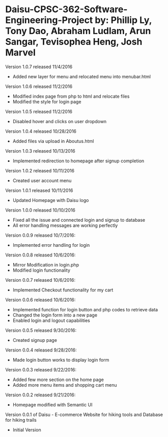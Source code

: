 # Daisu-CPSC-362-Software-Engineering-Project by: Phillip Ly, Tony Dao, Abraham Ludlam, Arun Sangar, Tevisophea Heng, Josh Marvel

Version 1.0.7 released 11/4/2016
- Added new layer for menu and relocated menu into menubar.html

Version 1.0.6 released 11/2/2016
- Modified index page from php to html and relocate files
- Modified the style for login page

Version 1.0.5 released 11/2/2016
- Disabled hover and clicks on user dropdown 

Version 1.0.4 released 10/28/2016
- Added files via upload in Aboutus.html

Version 1.0.3 released 10/13/2016
- Implemented redirection to homepage after signup completion

Version 1.0.2 released 10/11/2016
- Created user account menu

Version 1.0.1 released 10/11/2016
- Updated Homepage with Daisu logo

Version 1.0.0 released 10/10/2016
- Fixed all the issue and connected login and signup to database
- All error handling messages are working perfectly

Version 0.0.9 released 10/7/2016:
- Implemented error handling for login

Version 0.0.8 released 10/6/2016:
- Mirror Modification in login.php
- Modified login functionality 

Version 0.0.7 released 10/6/2016:
- Implemented Checkout functionality for my cart

Version 0.0.6 released 10/6/2016:
- Implemented function for login button and php codes to retrieve data
- Changed the login form into a new page
- Enabled login and logout capabilities

Version 0.0.5 released 9/30/2016:
- Created signup page

Version 0.0.4 released 9/28/2016:
- Made login button works to display login form 		

Version 0.0.3 released 9/22/2016:
- Added few more section on the home page  
- Added more menu items and shopping cart menu

Version 0.0.2 released 9/21/2016: 
- Homepage modified with Semantic UI

Version 0.0.1 of Daisu - E-commerce Website for hiking tools and Database for hiking trails
- Initial Version
